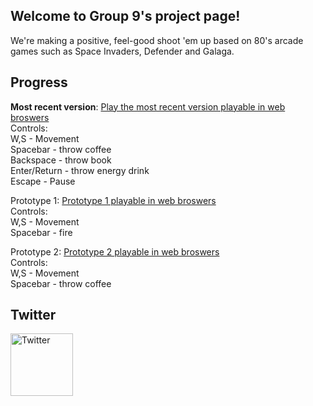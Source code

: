 <head>
<link rel="apple-touch-icon" sizes="180x180" href="favicons/apple-touch-icon.png">
 <link rel="icon" sizes="192x192" href="favicons/android-chrome-192x192.png.png">
<link rel="icon" type="image/png" sizes="32x32" href="favicons/favicon-32x32.png">
<link rel="icon" type="image/png" sizes="16x16" href="favicons/favicon-16x16.png">
<link rel="manifest" href="favicons/site.webmanifest">
<link rel="mask-icon" href="favicons/safari-pinned-tab.svg" color="#5bbad5">
<meta name="msapplication-TileColor" content="#da532c">
<meta name="theme-color" content="#ffffff">
</head>


## Welcome to Group 9's project page!

We're making a positive, feel-good shoot 'em up based on 80's arcade games such as Space Invaders, Defender and Galaga. 

## Progress
<b>Most recent version</b>:
 <a href="waves/waves.html">Play the most recent version playable in web broswers</a><br />
Controls:<br />
 W,S - Movement<br />
 Spacebar - throw coffee<br />
 Backspace - throw book<br />
 Enter/Return - throw energy drink<br />
 Escape - Pause<br />

Prototype 1:
 <a href="prototype1/proto1.html">Prototype 1 playable in web broswers</a> <br />
Controls:<br />
 W,S - Movement<br />
 Spacebar - fire<br />

<blockquote class="imgur-embed-pub" lang="en" data-id="BsoB0C6"><a href="//imgur.com/BsoB0C6"></a></blockquote><script async src="//s.imgur.com/min/embed.js" charset="utf-8"></script>

Prototype 2:
 <a href="prototype2/prototype2.html">Prototype 2 playable in web broswers</a><br />
Controls:<br />
 W,S - Movement<br />
 Spacebar - throw coffee<br />


<blockquote class="imgur-embed-pub" lang="en" data-id="a/UvehY"><a href="//imgur.com/UvehY"></a></blockquote><script async src="//s.imgur.com/min/embed.js" charset="utf-8"></script>


## Twitter
<a href="https://twitter.com/GCUGroup9">
<img border="0" alt="Twitter" src="https://www.shareicon.net/data/128x128/2016/08/13/808616_logo_512x512.png" width="100" height="100">
